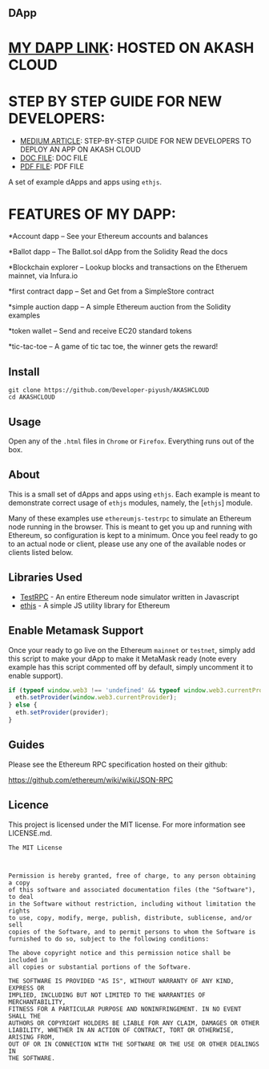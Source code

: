 ## DApp

# [MY DAPP LINK](http://5rc5abldqpdvnaju1l1rc3egug.ingress.ewr1p0.mainnet.akashian.io/): HOSTED ON AKASH CLOUD

# STEP BY STEP GUIDE FOR NEW DEVELOPERS:
 * [MEDIUM ARTICLE](https://developerpiyush007.medium.com/step-by-step-guide-to-deploy-applications-to-akash-cloud-network-9064ecb90641): STEP-BY-STEP GUIDE FOR NEW DEVELOPERS TO DEPLOY AN APP ON AKASH CLOUD
 * [DOC FILE](https://github.com/Developer-piyush/AKASHCLOUD/blob/main/AKASH_CLOUD_BEGINNERS_GUIDE.docx): DOC FILE
 * [PDF FILE](https://github.com/Developer-piyush/AKASHCLOUD/blob/main/AKASH_CLOUD_GUIDE_FOR_BEGINNERS.pdf): PDF FILE


A set of example dApps and apps using `ethjs`.

# FEATURES OF MY DAPP:
*Account dapp – See your Ethereum accounts and balances

*Ballot dapp – The Ballot.sol dApp from the Solidity Read the docs

*Blockchain explorer – Lookup blocks and transactions on the Etheruem mainnet, via Infura.io

*first contract dapp – Set and Get from a SimpleStore contract

*simple auction dapp – A simple Ethereum auction from the Solidity examples

*token wallet – Send and receive EC20 standard tokens

*tic-tac-toe – A game of tic tac toe, the winner gets the reward!

## Install

```
git clone https://github.com/Developer-piyush/AKASHCLOUD
cd AKASHCLOUD
```



## Usage

Open any of the `.html` files in `Chrome` or `Firefox`. Everything runs out of the box.


## About

This is a small set of dApps and apps using `ethjs`. Each example is meant to demonstrate correct usage of `ethjs` modules, namely, the [`ethjs`] module.

Many of these examples use `ethereumjs-testrpc` to simulate an Ethereum node running in the browser. This is meant to get you up and running with Ethereum, so configuration is kept to a minimum. Once you feel ready to go to an actual node or client, please use any one of the available nodes or clients listed below.

## Libraries Used

  - [TestRPC](http://github.com/ethereumjs/testrpc) - An entire Ethereum node simulator written in Javascript
  - [ethjs](http://github.com/ethjs/ethjs) - A simple JS utility library for Ethereum

## Enable Metamask Support

Once your ready to go live on the Ethereum `mainnet` or `testnet`, simply add this script to make your dApp to make it MetaMask ready (note every example has this script commented off by default, simply uncomment it to enable support).

```js
if (typeof window.web3 !== 'undefined' && typeof window.web3.currentProvider !== 'undefined') {
  eth.setProvider(window.web3.currentProvider);
} else {
  eth.setProvider(provider);
}
```


## Guides

Please see the Ethereum RPC specification hosted on their github:

https://github.com/ethereum/wiki/wiki/JSON-RPC



## Licence

This project is licensed under the MIT license. For more information see LICENSE.md.

```
The MIT License



Permission is hereby granted, free of charge, to any person obtaining a copy
of this software and associated documentation files (the "Software"), to deal
in the Software without restriction, including without limitation the rights
to use, copy, modify, merge, publish, distribute, sublicense, and/or sell
copies of the Software, and to permit persons to whom the Software is
furnished to do so, subject to the following conditions:

The above copyright notice and this permission notice shall be included in
all copies or substantial portions of the Software.

THE SOFTWARE IS PROVIDED "AS IS", WITHOUT WARRANTY OF ANY KIND, EXPRESS OR
IMPLIED, INCLUDING BUT NOT LIMITED TO THE WARRANTIES OF MERCHANTABILITY,
FITNESS FOR A PARTICULAR PURPOSE AND NONINFRINGEMENT. IN NO EVENT SHALL THE
AUTHORS OR COPYRIGHT HOLDERS BE LIABLE FOR ANY CLAIM, DAMAGES OR OTHER
LIABILITY, WHETHER IN AN ACTION OF CONTRACT, TORT OR OTHERWISE, ARISING FROM,
OUT OF OR IN CONNECTION WITH THE SOFTWARE OR THE USE OR OTHER DEALINGS IN
THE SOFTWARE.
```
